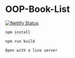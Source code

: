 # OOP-Book-List

[![Netlify Status](https://api.netlify.com/api/v1/badges/4549f454-d2de-4b71-91c0-c15aa8b2169b/deploy-status)](https://app.netlify.com/sites/oop-book-store/deploys)

```bash
npm install
```

```bash
npm run build
```
```
Open with a live server
```
